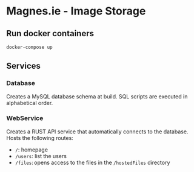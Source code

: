 # Magnes.ie - Image Storage

## Run docker containers
```sh
docker-compose up
```

## Services

### Database

Creates a MySQL database schema at build. SQL scripts are executed in alphabetical order.

### WebService

Creates a RUST API service that automatically connects to the database. Hosts the following routes:

- `/`: homepage
- `/users`: list the users
- `/files`: opens access to the files in the `/hostedFiles` directory